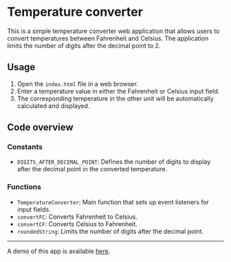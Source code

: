 # Temperature converter

This is a simple temperature converter web application that allows users to convert temperatures between Fahrenheit and Celsius. The application limits the number of digits after the decimal point to 2.

## Usage

1. Open the `index.html` file in a web browser.
2. Enter a temperature value in either the Fahrenheit or Celsius input field.
3. The corresponding temperature in the other unit will be automatically calculated and displayed.

## Code overview

### Constants
- `DIGITS_AFTER_DECIMAL_POINT`: Defines the number of digits to display after the decimal point in the converted temperature.

### Functions
- `TemperatureConverter`: Main function that sets up event listeners for input fields.
- `convertFC`: Converts Fahrenheit to Celsius.
- `convertCF`: Converts Celsius to Fahrenheit.
- `roundedString`: Limits the number of digits after the decimal point.

---

A demo of this app is available [here](https://codepen.io/maesangaline/pen/MWJzQyK).

